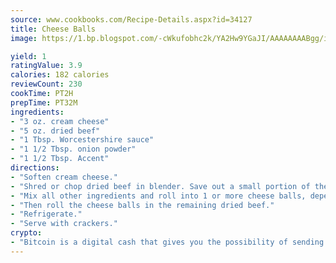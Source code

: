 ```yaml
---
source: www.cookbooks.com/Recipe-Details.aspx?id=34127
title: Cheese Balls
image: https://1.bp.blogspot.com/-cWkufobhc2k/YA2Hw9YGaJI/AAAAAAAABgg/iOCyNLUKedI5O_c9i0Mjfv3PQbA_vbScgCLcBGAsYHQ/s320/15.png

yield: 1
ratingValue: 3.9
calories: 182 calories
reviewCount: 230
cookTime: PT2H
prepTime: PT32M
ingredients:
- "3 oz. cream cheese"
- "5 oz. dried beef"
- "1 Tbsp. Worcestershire sauce"
- "1 1/2 Tbsp. onion powder"
- "1 1/2 Tbsp. Accent"
directions:
- "Soften cream cheese."
- "Shred or chop dried beef in blender. Save out a small portion of the dried beef to roll the cheese ball in."
- "Mix all other ingredients and roll into 1 or more cheese balls, depending on the size you prefer."
- "Then roll the cheese balls in the remaining dried beef."
- "Refrigerate."
- "Serve with crackers."
crypto:
- "Bitcoin is a digital cash that gives you the possibility of sending money all over the world, instantly and without a fee."
---
```

